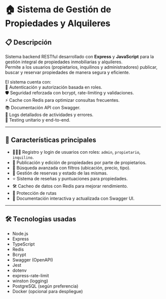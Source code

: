 # 🏠 Sistema de Gestión de Propiedades y Alquileres 

## 📋 Descripción

Sistema backend RESTful desarrollado con **Express** y **JavaScript** para la gestión integral de propiedades inmobiliarias y alquileres.  
Permite a los usuarios (propietarios, inquilinos y administradores) publicar, buscar y reservar propiedades de manera segura y eficiente.

El sistema cuenta con:  
🔐 Autenticación y autorización basada en roles.  
🛡️ Seguridad reforzada con bcrypt, rate-limiting y validaciones.  
⚡ Cache con Redis para optimizar consultas frecuentes.  
📚 Documentación API con Swagger.  
📝 Logs detallados de actividades y errores.  
🧪 Testing unitario y end-to-end.

---

## 🚀 Características principales

- 🧑‍🤝‍🧑 Registro y login de usuarios con roles: `admin`, `propietario`, `inquilino`.  
- 🏡 Publicación y edición de propiedades por parte de propietarios.  
- 🔎 Búsqueda avanzada con filtros (ubicación, precio, tipo).  
- 📅 Gestión de reservas y estado de las mismas.  
- ⭐ Sistema de reseñas y puntuaciones para propiedades.   
- 🛠️ Cacheo de datos con Redis para mejorar rendimiento.  
- 🔐 Protección de rutas 
- 📖 Documentación interactiva y actualizada con Swagger UI.

---

## 🛠️ Tecnologías usadas

- Node.js  
- Express  
- TypeScript  
- Redis  
- Bcrypt  
- Swagger (OpenAPI)  
- Jest   
- dotenv  
- express-rate-limit  
- winston (logging)  
- PostgreSQL (según preferencia)  
- Docker (opcional para despliegue)
